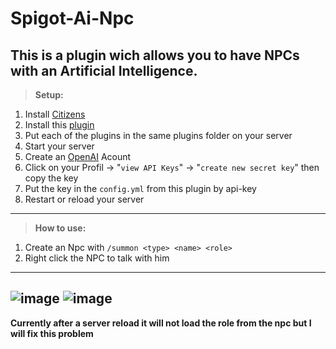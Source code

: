 # Spigot-Ai-Npc

This is a plugin wich allows you to have NPCs with an Artificial Intelligence.
---------------------------------------------------------------------------------------------------------------
>**Setup:**
   1. Install [Citizens](https://ci.citizensnpcs.co/job/Citizens2/lastSuccessfulBuild/) 
   2. Install this [plugin](https://github.com/RexFracht868454/Spigot-Ai-Npc/actions)
   3. Put each of the plugins in the same plugins folder on your server 
   4. Start your server 
   5. Create an [OpenAI](https://platform.openai.com/docs/introduction) Acount
   6. Click on your Profil -> "`view API Keys`" -> "`create new secret key`" then copy the key
   7. Put the key in the `config.yml` from this plugin by api-key
   8. Restart or reload your server
---------------------------------------------------------------------------------------------------------------
>**How to use:**
   1. Create an Npc with `/summon <type> <name> <role>`
   2. Right click the NPC to talk with him
---------------------------------------------------------------------------------------------------------------
![image](https://user-images.githubusercontent.com/88945501/217047053-23bb26ba-58ef-40cd-8c34-07b10a756bc2.png)
![image](https://user-images.githubusercontent.com/88945501/217047328-c0fce3fa-e01a-4b1c-b6e0-0c9ceb7f5072.png)
---------------------------------------------------------------------------------------------------------------
**Currently after a server reload it will not load the role from the npc but I will fix this problem**
